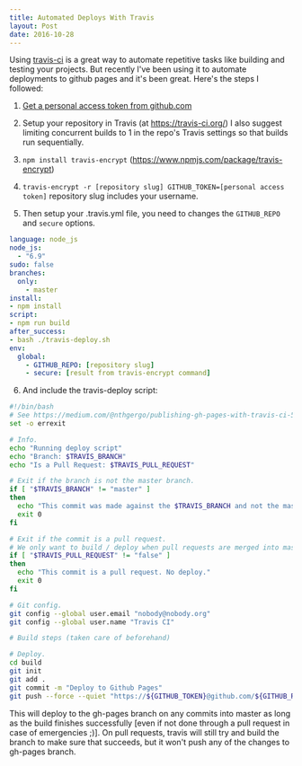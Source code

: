 ```yaml
---
title: Automated Deploys With Travis
layout: Post
date: 2016-10-28
---
```


Using [travis-ci](https://travis-ci.org/) is a great way to automate repetitive tasks like building and testing your projects. But recently I've been using it to automate deployments to github pages and it's been great. Here's the steps I followed:

1. [Get a personal access token from github.com](https://github.com/settings/tokens)

2. Setup your repository in Travis (at https://travis-ci.org/)
I also suggest limiting concurrent builds to 1 in the repo's Travis settings so that builds run sequentially.

3. `npm install travis-encrypt` (https://www.npmjs.com/package/travis-encrypt)

4. `travis-encrypt -r [repository slug] GITHUB_TOKEN=[personal access token]` repository slug includes your username.


5. Then setup your .travis.yml file, you need to changes the `GITHUB_REPO` and `secure` options.

```yaml
language: node_js
node_js:
  - "6.9"
sudo: false
branches:
  only:
    - master
install:
- npm install
script:
- npm run build
after_success:
- bash ./travis-deploy.sh
env:
  global:
    - GITHUB_REPO: [repository slug]
    - secure: [result from travis-encrypt command]
```

6. And include the travis-deploy script:
```sh
#!/bin/bash
# See https://medium.com/@nthgergo/publishing-gh-pages-with-travis-ci-53a8270e87db
set -o errexit

# Info.
echo "Running deploy script"
echo "Branch: $TRAVIS_BRANCH"
echo "Is a Pull Request: $TRAVIS_PULL_REQUEST"

# Exit if the branch is not the master branch.
if [ "$TRAVIS_BRANCH" != "master" ]
then
  echo "This commit was made against the $TRAVIS_BRANCH and not the master. No deploy."
  exit 0
fi

# Exit if the commit is a pull request.
# We only want to build / deploy when pull requests are merged into master.
if [ "$TRAVIS_PULL_REQUEST" != "false" ]
then
  echo "This commit is a pull request. No deploy."
  exit 0
fi

# Git config.
git config --global user.email "nobody@nobody.org"
git config --global user.name "Travis CI"

# Build steps (taken care of beforehand)

# Deploy.
cd build
git init
git add .
git commit -m "Deploy to Github Pages"
git push --force --quiet "https://${GITHUB_TOKEN}@github.com/${GITHUB_REPO}.git" master:gh-pages > /dev/null 2>&1
```

This will deploy to the gh-pages branch on any commits into master as long as the build finishes successfully [even if not done through a pull request in case of emergencies ;)]. On pull requests, travis will still try and build the branch to make sure that succeeds, but it won't push any of the changes to gh-pages branch.
